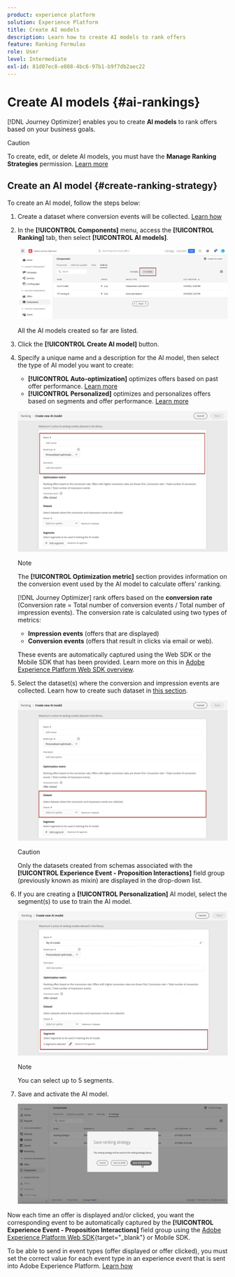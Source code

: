 ```yaml
---
product: experience platform
solution: Experience Platform
title: Create AI models
description: Learn how to create AI models to rank offers
feature: Ranking Formulas
role: User
level: Intermediate
exl-id: 81d07ec8-e808-4bc6-97b1-b9f7db2aec22
---
```

# Create AI models {#ai-rankings}

[!DNL Journey Optimizer] enables you to create **AI models** to rank offers based on your business goals.

>[!CAUTION]
>
>To create, edit, or delete AI models, you must have the **Manage Ranking Strategies** permission. [Learn more](../../administration/high-low-permissions.md#manage-ranking-strategies)

## Create an AI model {#create-ranking-strategy}

To create an AI model, follow the steps below:

1. Create a dataset where conversion events will be collected. [Learn how](../data-collection/create-dataset.md)

1. In the **[!UICONTROL Components]** menu, access the **[!UICONTROL Ranking]** tab, then select **[!UICONTROL AI models]**.

    ![](../assets/ai-ranking-list.png)

    All the AI models created so far are listed.

1. Click the **[!UICONTROL Create AI model]** button.

1. Specify a unique name and a description for the AI model, then select the type of AI model you want to create:
    
    * **[!UICONTROL Auto-optimization]** optimizes offers based on past offer performance. [Learn more](auto-optimization-model.md)
    * **[!UICONTROL Personalized]** optimizes and personalizes offers based on segments and offer performance. [Learn more](personalized-optimization-model.md)

    ![](../assets/ai-ranking-fields.png)

    >[!NOTE]
    >
    >The **[!UICONTROL Optimization metric]** section provides information on the conversion event used by the AI model to calculate offers' ranking.
    >
    >[!DNL Journey Optimizer] rank offers based on the **conversion rate** (Conversion rate = Total number of conversion events / Total number of impression events). The conversion rate is calculated using two types of metrics:
    >* **Impression events** (offers that are displayed)
    >* **Conversion events** (offers that result in clicks via email or web).
    >
    >These events are automatically captured using the Web SDK or the Mobile SDK that has been provided. Learn more on this in [Adobe Experience Platform Web SDK overview](https://experienceleague.adobe.com/docs/experience-platform/edge/home.html?lang=en).

1. Select the dataset(s) where the conversion and impression events are collected. Learn how to create such dataset in [this section](../data-collection/create-dataset.md). <!--This dataset needs to be associated with a schema that must have the **[!UICONTROL Proposition Interactions]** field group (previously known as mixin) associated with it.-->

    ![](../assets/ai-ranking-dataset-id.png)
    
    >[!CAUTION]
    >
    >Only the datasets created from schemas associated with the **[!UICONTROL Experience Event - Proposition Interactions]** field group (previously known as mixin) are displayed in the drop-down list.

1. If you are creating a **[!UICONTROL Personalization]** AI model, select the segment(s) to use to train the AI model.

    ![](../assets/ai-ranking-segments.png)

    >[!NOTE]
    >
    >You can select up to 5 segments.

1. Save and activate the AI model.

    ![](../assets/ai-ranking-save-activate.png)

<!--At this point, you must have:

* created the AI model,
* defined which type of event you want to capture - offer displayed (impression) and/or offer clicked (conversion),
* and in which dataset you want to collect the event data.-->

Now each time an offer is displayed and/or clicked, you want the corresponding event to be automatically captured by the **[!UICONTROL Experience Event - Proposition Interactions]** field group using the [Adobe Experience Platform Web SDK](https://experienceleague.adobe.com/docs/experience-platform/edge/web-sdk-faq.html#what-is-adobe-experience-platform-web-sdk%3F){target="_blank"} or Mobile SDK.

To be able to send in event types (offer displayed or offer clicked), you must set the correct value for each event type in an experience event that is sent into Adobe Experience Platform. [Learn how](../data-collection/schema-requirement.md)